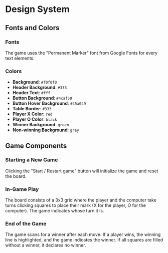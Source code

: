 # Design System

## Fonts and Colors

### Fonts
The game uses the "Permanent Marker" font from Google Fonts for every text elements.

### Colors
- **Background**: `#f0f0f0`
- **Header Background**: `#333`
- **Header Text**: `#fff`
- **Button Background**: `#4caf50`
- **Button Hover Background**: `#45a049`
- **Table Border**: `#333`
- **Player X Color**: `red`
- **Player O Color**: `black`
- **Winner Background**: `green`
- **Non-winning Background**: `grey`

## Game Components

### Starting a New Game
Clicking the "Start / Restart game" button will initialize the game and reset the board.

### In-Game Play
The board consists of a 3x3 grid where the player and the computer take turns clicking squares to place their mark (X for the player, O for the computer). The game indicates whose turn it is.

### End of the Game
The game scans for a winner after each move. If a player wins, the winning line is highlighted, and the game indicates the winner. If all squares are filled without a winner, it declares no winner.
